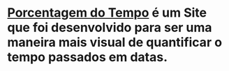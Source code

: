 # [Porcentagem do Tempo](https://jaysonsantos23.github.io/Porcentagem-do-tempo-web-site/) é um Site que foi desenvolvido para ser uma maneira mais visual de quantificar o tempo passados em datas.
